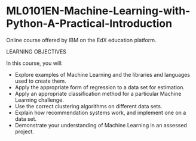 # ML0101EN-Machine-Learning-with-Python-A-Practical-Introduction
Online course offered by IBM on the EdX education platform.

LEARNING OBJECTIVES

In this course, you will:

- Explore examples of Machine Learning and the libraries and languages used to create them.
- Apply the appropriate form of regression to a data set for estimation.
- Apply an appropriate classification method for a particular Machine Learning challenge.
- Use the correct clustering algorithms on different data sets.
- Explain how recommendation systems work, and implement one on a data set.
- Demonstrate your understanding of Machine Learning in an assessed project.
